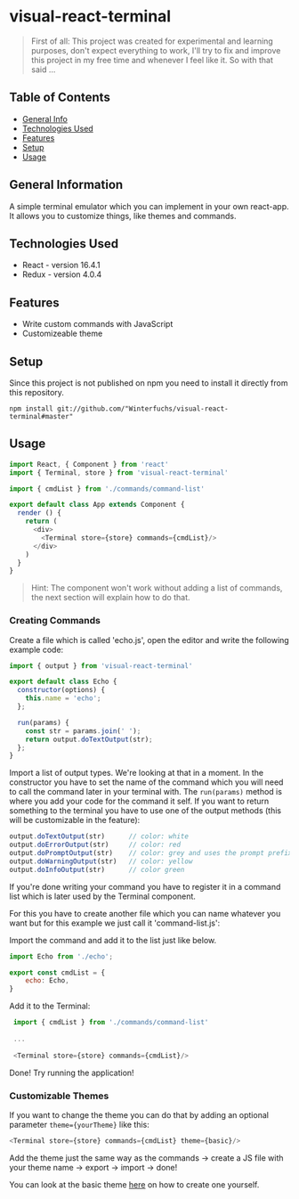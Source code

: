 # visual-react-terminal
> First of all: This project was created for experimental and learning purposes, don't expect everything to work, I'll try to fix and improve this project in my free time and whenever I feel like it. So with that said ...

## Table of Contents
* [General Info](#general-information)
* [Technologies Used](#technologies-used)
* [Features](#features)
* [Setup](#setup)
* [Usage](#usage)

## General Information
A simple terminal emulator which you can implement in your own react-app. It allows you to customize things, like themes and commands.

## Technologies Used
- React - version 16.4.1
- Redux - version 4.0.4

## Features
- Write custom commands with JavaScript
- Customizeable theme

## Setup
Since this project is not published on npm you need to install it directly from this repository.

`npm install git://github.com/"Winterfuchs/visual-react-terminal#master"`

## Usage

```JavaScript
import React, { Component } from 'react'
import { Terminal, store } from 'visual-react-terminal'

import { cmdList } from './commands/command-list'

export default class App extends Component {
  render () {
    return (
      <div>
        <Terminal store={store} commands={cmdList}/>
      </div>
    )
  }
}
```

> Hint: The component won't work without adding a list of commands, the next section will explain how to do that.

### Creating Commands

Create a file which is called 'echo.js', open the editor and write the following example code:

```JavaScript
import { output } from 'visual-react-terminal'

export default class Echo {
  constructor(options) {
    this.name = 'echo';
  };

  run(params) {
    const str = params.join(' ');
    return output.doTextOutput(str);
  };
}
```
Import a list of output types. We're looking at that in a moment.
In the constructor you have to set the name of the command which you will need to call the command later in your terminal with.
The ```run(params)``` method is where you add your code for the command it self.
If you want to return something to the terminal you have to use one of the output methods (this will be customizable in the feature):

```JavaScript
output.doTextOutput(str)      // color: white
output.doErrorOutput(str)     // color: red
output.doPromptOutput(str)    // color: grey and uses the prompt prefix infront of the output
output.doWarningOutput(str)   // color: yellow
output.doInfoOutput(str)      // color green
```

If you're done writing your command you have to register it in a command list which is later used by the Terminal component.

For this you have to create another file which you can name whatever you want but for this example we just call it 'command-list.js':

Import the command and add it to the list just like below.

```JavaScript
import Echo from './echo';

export const cmdList = {
    echo: Echo,
}
```

Add it to the Terminal:

```JavaScript
 import { cmdList } from './commands/command-list'
 
 ...
 
 <Terminal store={store} commands={cmdList}/>
 ```
 
 Done! Try running the application!

### Customizable Themes

If you want to change the theme you can do that by adding an optional parameter ```theme={yourTheme}``` like this:

```JavaScript
<Terminal store={store} commands={cmdList} theme={basic}/>
```

Add the theme just the same way as the commands -> create a JS file with your theme name -> export -> import -> done!

You can look at the basic theme [here](https://github.com/Winterfuchs/visual-react-terminal/blob/master/src/themes/basic.js) on how to create one yourself.
